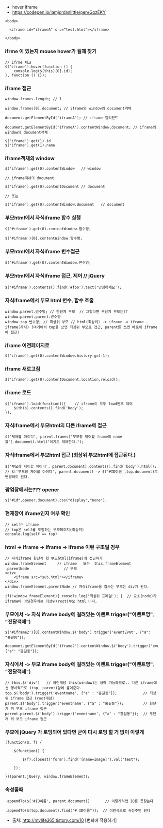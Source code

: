 - hover iframe
- https://codepen.io/iamjordanlittle/pen/GozEKY


```
<body>

  <iframe id=“iframeA” src=“test.html”></iframe>

</body>
```

### ifrme 이 있는지 mouse hover가 될때 찾기
```
// ifrme 체크
$('iframe').hover(function () {
    console.log($(this)[0].id);
}, function () {});
```

### iframe 접근
```
window.frames.length; // 1

window.frames[0].document; // iframe의 window의 document객체

document.getElementById('iframeA'); // iframe 엘리먼트

document.getElementById('iframeA').contentWindow.document; // iframe의 window의 document객체

$('iframe').get(1).id
$('iframe').get(1).name

```

### iframe객체의 window
```
$('iframe').get(0).contentWindow   // window

// iframe객체의 document

$('iframe').get(0).contentDocument // document

// 또는 

$('iframe').get(0).contentWindow.document   // document
```


### 부모html에서 자식iframe 함수 실행
```
$('#iframe').get(0).contentWindow.함수명;

$('#iframe')[0].contentWindow.함수명;
```


### 부모html에서 자식iframe 변수접근
```
$('#iframe').get(0).contentWindow.변수명;
```


### 부모html에서 자식iframe 접근, 제어  // jQuery
```
$('#iframe').contents().find('#foo').text('안녕하세요');
```

### 자식iframe에서 부모 html 변수, 함수 호출
```
window.parent.변수명; // 한단계 부모  // 그렇다면 두단계 부모는??  window.parent.parent.변수명
window.top.변수명; // 최상위 부모 // html(최상위) -> iframe -> iframe - iframe(자식) (여기에서 top을 쓰면 최상위 부모로 접근, parent를 쓰면 바로위 iframe에 접근)
```

### iframe 이전페이지로
```
$('iframe').get(0).contentWindow.history.go(-1);      
```


### iframe 새로고침
```
$('iframe').get(0).contentDocument.location.reload();
```

### iframe 로드
```
$('iframe').load(function(){    // iframe이 모두 load된후 제어
    $(this).contents().find('body');
});
```

### 자식iframe에서 부모html의 다른 iframe에 접근
```
$('제어할 아이디', parent.frames["부모창 제어할 frame의 name값"].document).html("여기도 제어한다.");
```

### 자식iframe에서 부모html 접근 (최상위 부모html에 접근된다.)
```
$('부모창 제어할 아이디', parent.document).contents().find('body').html(); // $('부모창 제어할 아이디', parent.document) -> $('#ID이름',top.document)로 변경해도 된다.
```

### 팝업창에서는??? opener
```
$("#id",opener.document).css("display","none");
```

### 현재창이 iframe인지 여부 확인
```
// self는 iframe
// top은 self를 포함하는 부모페이지(최상위)
console.log(self == top)
```

### html -> iframe -> iframe -> iframe 이런 구조일 경우
```
// 자식iframe 한단계 윗 부모html(iframe)에 접근하기
window.frameElement     // iframe   또는  this.frameElement 
.parentNode                // 부모 
<div>
    <iframe src="sub.html"></iframe>
</div> 
window.frameElement.parentNode // 자식iframe을 감싸는 부모는 div가 된다.

if(!window.frameElement){ console.log('최상위 프레임'); }  // 요소(node)가 iframe이 아닐경우에는 최상위(root)부모 html 이다.

```

### 부모에서 -> 자식 iframe body에 걸려있는 이벤트 trigger("이벤트명", "전달객체")
```
$('#iframe2')[0].contentWindow.$('body').trigger('eventEvnt', {"a": "홍길동"});

document.getElementById('iframe2').contentWindow.$('body').trigger('eventEvnt', {"a": "홍길동"});     
```

### 자식에서 -> 부모 iframe body에 걸려있는 이벤트 trigger("이벤트명", "전달객체")
```
// this.$('div')   // 이런개념 this(window)는 생략 가능하므로.. 다른 iframe에선 명시적으로 (top, parent)앞에 붙여준다.
top.$('body').trigger('eventname', {"a" : "홍길동"});            // 최상위 iframe 접근 (root개념)
parent.$('body').trigger('eventname', {"a" : "홍길동"});         // 한단계 위 부모 iframe 접근
parent.parent.$('body').trigger('eventname', {"a" : "홍길동"});  // 두단계 위 부모 iframe 접근
```

### 부모에 jQuery 가 로딩되어 있다면 굳이 다시 로딩 할 거 없이 이렇게 
```
(function($, f) { 

    $(function() { 

        $(f).closest('form').find('[name=image]').val("test"); 

    }); 

})(parent.jQuery, window.frameElement); 
```

### 속성줄때 
```
.appendTo($('#ID이름', parent.document))       // 이렇게하면 ID를 못찾는다

.appendTo($(top.document).find("# ID이름"));  // 이런식으로 속성주면 된다
```

- 출처: http://mylife365.tistory.com/10 [변화에 적응하기]
